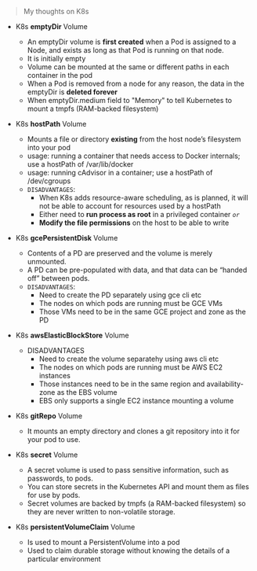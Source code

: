 
> My thoughts on K8s

- K8s **emptyDir** Volume
  - An emptyDir volume is **first created** when a Pod is assigned to a Node, and exists as long as that Pod is running on that node. 
  - It is initially empty
  - Volume can be mounted at the same or different paths in each container in the pod
  - When a Pod is removed from a node for any reason, the data in the emptyDir is **deleted forever**
  - When emptyDir.medium field to "Memory" to tell Kubernetes to mount a tmpfs (RAM-backed filesystem)

- K8s **hostPath** Volume
  - Mounts a file or directory **existing** from the host node’s filesystem into your pod
  - usage: running a container that needs access to Docker internals; use a hostPath of /var/lib/docker
  - usage: running cAdvisor in a container; use a hostPath of /dev/cgroups
  - `DISADVANTAGES`:
    - When K8s adds resource-aware scheduling, as is planned, it will not be able to account for resources used by a hostPath
    - Either need to **run process as root** in a privileged container _`or`_
    - **Modify the file permissions** on the host to be able to write

- K8s **gcePersistentDisk** Volume
  - Contents of a PD are preserved and the volume is merely unmounted. 
  - A PD can be pre-populated with data, and that data can be “handed off” between pods.
  - `DISADVANTAGES`:
    - Need to create the PD separately using gce cli etc
    - The nodes on which pods are running must be GCE VMs
    - Those VMs need to be in the same GCE project and zone as the PD

- K8s **awsElasticBlockStore** Volume
  - DISADVANTAGES
    - Need to create the volume separatehy using aws cli etc
    - The nodes on which pods are running must be AWS EC2 instances
    - Those instances need to be in the same region and availability-zone as the EBS volume
    - EBS only supports a single EC2 instance mounting a volume

- K8s **gitRepo** Volume
  -  It mounts an empty directory and clones a git repository into it for your pod to use.

- K8s **secret** Volume
  - A secret volume is used to pass sensitive information, such as passwords, to pods.
  - You can store secrets in the Kubernetes API and mount them as files for use by pods. 
  - Secret volumes are backed by tmpfs (a RAM-backed filesystem) so they are never written to non-volatile storage.

- K8s **persistentVolumeClaim** Volume
  - Is used to mount a PersistentVolume into a pod
  - Used to claim durable storage without knowing the details of a particular environment
